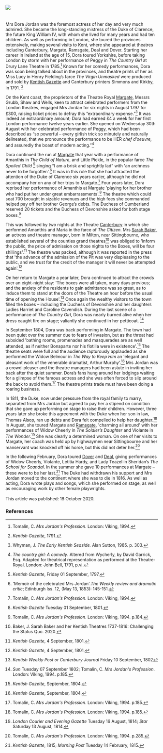 <a href="https://dev.visual-essays.app"><img src="https://dev-visual-essays.netlify.app/images/ve-button.png"></a>
<param ve-config title="Dora Jordan (1761-1816)" author="Michelle and Martin Crowther" layout="vtl" 
banner=https://raw.githubusercontent.com/kent-map/images/main/banners/19c.jpg description="Michelle and Martin Crowther trace the Kent performances of the famous early nineteenth-century actress Dora Jordan.">

<!-- Global Entities -->
<param ve-entity eid="Q618045" aliases="Margate">
<param ve-entity eid="Q29303" aliases="Canterbury">
<param ve-entity eid="Q179224" aliases="Dover">
<param ve-entity eid="Q1011096" aliases="Deal">
<param ve-entity eid="Q736439" aliases="Ramsgate">
<param ve-entity eid="Q1626044" aliases="Sittingbourne">

<!-- Base map centred on Canterbury -->
<param ve-map center=" Q29303" zoom="10">

<!-- Historical map layers -->
<param ve-map-layer active allmaps allmaps-id="3cec6f180298eeb9" title="Mudge 1801">

#

Mrs Dora Jordan was the foremost actress of her day and very much admired. She became the long-standing mistress of the Duke of Clarence, the future King William IV, with whom she lived for many years and had ten children. As well as performing in London, she toured the provinces extensively, making several visits to Kent, where she appeared at theatres including Canterbury, Margate, Ramsgate, Deal and Dover. Starting her career in Ireland at the age of 15, Dora toured Yorkshire, before taking London by storm with her performance of Peggy in _The Country Girl_ at Drury Lane Theatre in 1785.[^ref1] Known for her comedy performances, Dora was soon being talked about in the provinces, and theatre prints of her as Miss Lucy in Henry Fielding’s farce _The Virgin Unmasked_ were produced and sold by [Kentish Gazette](/18c/18c-kentish-gazette) and Canterbury printers Simmons and Kirkby, in 1791. [^ref2] 
<param ve-image url="images/Dorothy-Jordan-as-Lucy-in-The-Virgin-Unmasked.jpg" label="Dorothy Jordan as Lucy in 'The Virgin Unmasked' by Unknown artist, line engraving, published 1787 NPG D4418" attribution="© National Portrait Gallery, London">
<!-- Base map centred on Canterbury -->
<param ve-map center=" Q29303" zoom="10">

On the Kent coast, the proprietors of the Theatre Royal [Margate,](/19c/19c-margate) Messrs Grubb, Shaw and Wells, keen to attract celebrated performers from the London theatres, engaged Mrs Jordan for six nights in August 1797 for £300, raising ticket prices to defray this “extraordinary expense.”[^ref3] It was indeed an extraordinary amount; Dora had earned £4 a week for her first London performance twelve years earlier. She opened on Wednesday 30th August with her celebrated performance of Peggy, which had been described as “so powerful – every girlish trick so minutely and naturally delineated, that we pronounce the performance to be HER _chef d’oeuvre,_ and assuredly the boast of modern acting.”[^ref4]
<param ve-image url="https://upload.wikimedia.org/wikipedia/commons/3/3b/Theatre_Royal%2C_Margate-geograph.org.uk-2281466.jpg" label="Theatre Royal, Margate" attribution="David Anstiss/Theatre Royal, Margate">
<!-- Base map centred on Margate -->
<param ve-map center=" Q618045" zoom="10">

Dora continued the run at [Margate](/19c/19c-margate) that year with a performance of Amanthis in _The Child of Nature_, and Little Pickle, in the popular farce _The Spoiled Child_ [^ref5] singing “I am a brisk and sprightly lad” with 'an archness never to be forgotten'.[^ref6] It was in this role that she had attracted the attention of the Duke of Clarence six years earlier, although he did not accompany her on any of her trips to Margate.[^ref7]  Four years later, Dora reprised her performance of Amanthis at Margate 'playing for her brother who had put her under great embarrassments'.[^ref8]  The theatre which could seat 700 brought in sizable revenues and the high fees she commanded helped pay off her brother George’s debts. The Duchess of Cumberland reserved 20 tickets and the Duchess of Devonshire asked for both stage boxes.[^ref9]  
<param ve-image url="images/King-William-IV.jpg" label="King William IV by Sir Martin Archer Shee oil on canvas, circa 1800. NPG 2199" attribution="© National Portrait Gallery, London">
<!-- Base map centred on Margate -->
<param ve-map center=" Q618045" zoom="10">

This was followed by two nights at the Theatre [Canterbury](/19c/19c-canterbury) in which she performed Amanthis and Maria in the farce of _The Citizen_. Mrs [Sarah Baker](/18c/18c-baker-biography), an actress and theatre manager, born in Milton, near Sittingbourne, who established several of the counties grand theatres[^ref10] was obliged to 'inform the public, the price of admission on those nights to the Boxes, will be four shillings'.[^ref11] The  theatre was packed, although it was reported in the press that 'the advance of the admission of the Pit was very displeasing to the public, and we trust for the credit of the manager it will never be attempted again'.[^ref12] 
<param ve-image url="images/orangestreet MJC.jpg" label="Site of Mrs Baker's Canterbury Theatre" attribution="© Martin Crowther">
<!-- Base map centred on Canterbury -->
<param ve-map center=" Q29303" zoom="10">

On her return to Margate a year later, Dora continued to attract the crowds over an eight-night stay: 'The boxes were all taken, many days previous; and the anxiety of the residents to gain admittance was so great, as to induce them to stand at the doors of the Theatre an hour before the usual time of opening the House'.[^ref13]  Once again the wealthy visitors to the town filled the boxes – including the Duchess of Devonshire and her daughters Ladies Harriet and Caroline Cavendish. During the last scene of a performance of _The Country Girl_, Dora was nearly burned alive when her dress caught fire on stage; valiantly she continued in her petticoat. [^ref14] 
<param ve-image url="images/Dorothy-Jordan-in-the-character-of-the-Country-Girl.jpg" label="Dorothy Jordan in the character of the 'Country Girl' by John Ogborne, after George Romney stipple engraving, published 24 June 1788 NPG D8045" attribution="© National Portrait Gallery, London">

In September 1804, Dora was back performing in Margate. The town had been quiet over the summer due to fears of invasion, but as the threat had subsided 'bathing rooms, promenades and masquerades are as well attended, as if neither Bonaparte nor his flotilla were in existence'.[^ref15] The theatre seats were full and the audience rapturously applauded as she performed the Widow Belmour in _The Way to Keep Him_ an 'elegant and pleasant work of the venerable dramatist, Arthur Murphy'.[^ref16] Mrs Jordan was a crowd-pleaser and the theatre managers had been astute in inviting her back after the quiet summer. Dora’s fans hung around her lodgings waiting for a glimpse of the famous actress and she was often forced to slip around the back to avoid them.[^ref17] The theatre prints trade must have been doing a roaring business. 
<param ve-image url="images/Bettison's Library, Hawley Square, Margate, 1820.jpg" label="Bettison's Library, Hawley Square, Margate, 1820" attribution="Kent Maps Online">
<!-- Base map centred on Margate -->
<param ve-map center=" Q618045" zoom="10">

In 1811, the Duke, now under pressure from the royal family to marry, separated from Mrs Jordan but agreed to pay her a stipend on condition that she gave up performing on stage to raise their children. However, three years later she broke this agreement with the Duke when her son in law, Thomas Alsop, ran up debts and Dora felt compelled to help her daughter.[^ref18] In August, she toured Margate and [Ramsgate](/19c/19c-ramsgate), 'charming all around' with her performances of Widow Cheerly in _The Soldier’s Daughter_ and Violante in _The Wonder_.[^ref19] She was clearly a determined woman. On one of her visits to Margate, her coach was held up by highwaymen near Sittingbourne and her manservant was knocked off his horse, but this did not deter her.[^ref20]
<param ve-image url="images/jordan.JPG" label="A theatre print of Mrs Jordan" attribution="© Martin Crowther">
<!-- Base map centred on Ramsgate -->
<param ve-map center=" Q736439" zoom="10">

In the following February, Dora toured [Dover](/19c/19c-dover) and [Deal](/19c/19c-deal), giving performances of Widow Cheerly, Violante, Letitia Hardy, and Lady Teazel in Sheridan’s _The School for Scandal_. In the summer she gave 10 performances at Margate – these were to be her last.[^ref21] The Duke had  withdrawn his support and Mrs Jordan moved to the continent where she was to die in 1816. As well as acting, Dora wrote plays and songs, which she performed on stage, as well as encouraging work by other female playwrights.
<br><br>
This article was published: 18 October 2020.
<param ve-image url="/dickens/images/Snargate St Dover 1830.jpg" label="Snargate St Dover c.1830" attribution="Drawn by G.Shepherd">
<!-- Base map centred on Dover -->
<param ve-map center=" Q179224" zoom="10">


### References

[^ref1]: Tomalin, C. _Mrs Jordan's Profession_. London: Viking, 1994.   
[^ref2]: _Kentish Gazette_, 1791.   
[^ref3]: Whyman, J. _The Early Kentish Seaside._ Alan Sutton, 1985. p. 303.   
[^ref4]: _The country girl: A comedy_. Altered from Wycherly, by David Garrick, Esq. Adapted for theatrical representation as performed at the Theatre-Royal. London: John Bell, 1791, p.vi.  
[^ref5]: _Kentish Gazette_, Friday 01 September, 1797.   
[^ref6]: 'Memoir of the celebrated Mrs Jordan'._The Weekly review and dramatic critic_; Edinburgh Iss. 12,  (May 13, 1853): 145-151.   
[^ref7]: Tomalin, C. _Mrs Jordan's Profession_. London: Viking, 1994.   
[^ref8]: _Kentish Gazette_ Tuesday 01 September, 1801.   
[^ref9]: Tomalin, C. _Mrs Jordan's Profession_. London: Viking, 1994. p.184.   
[^ref10]: Baker, J. Sarah Baker and her Kentish Theatres 1737-1816: Challenging the Status Quo. 2020.   
[^ref11]: _Kentish Gazette_, 4 September, 1801.   
[^ref12]: _Kentish Gazette_, 4 September, 1801.  
[^ref13]: _Kentish Weekly Post or Canterbury Journal_ Friday 10 September, 1802   
[^ref14]: _Sun_ Tuesday 07 September 1802; Tomalin, C. _Mrs Jordan's Profession_. London: Viking, 1994. p.185.
[^ref15]: _Kentish Gazette_, September, 1804.
[^ref16]: _Kentish Gazette_, September, 1804.
[^ref17]: Tomalin, C. _Mrs Jordan's Profession_. London: Viking, 1994. p.185.   
[^ref18]: Tomalin, C. _Mrs Jordan's Profession_. London: Viking, 1994. p.185.    
[^ref19]: _London Courier and Evening Gazette_ Tuesday 16 August, 1814;  _Star_ Saturday 13 August, 1814.   
[^ref20]: Tomalin, C. _Mrs Jordan's Profession_. London: Viking, 1994. p.285.   
[^ref21]: _Kentish Gazette_, 1815; _Morning Post_ Tuesday 14 February, 1815.   

